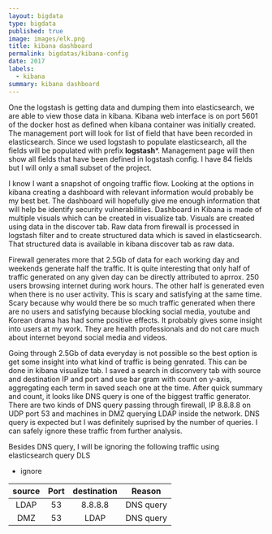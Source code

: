 ```yaml
---
layout: bigdata
type: bigdata
published: true
image: images/elk.png
title: kibana dashboard
permalink: bigdatas/kibana-config
date: 2017
labels:
  - kibana
summary: kibana dashboard
---
```


One the logstash is getting data and dumping them into elasticsearch, we are able to view those data in kibana. Kibana web interface is on port 5601 of the docker host as defined when kibana container was initially created. The management port will look for list of field that have been recorded in elasticsearch. Since we used logstash to populate elasticsearch, all the fields will be populated with prefix **logstash***. Management page will then show all fields that have been defined in logstash config. I have 84 fields but I will only a small subset of the project.

I know I want a snapshot of ongoing traffic flow. Looking at the options in kibana creating a dashboard with relevant information would probably be my best bet. The dashboard will hopefully give me enough information that will help be identify security vulnerabilities. Dashboard in Kibana is made of multiple visuals which can be created in visualize tab. Visuals are created using data in the discover tab. Raw data from firewall is processed in logstash filter and to create structured data which is saved in elasticsearch. That structured data is available in kibana discover tab as raw data.

Firewall generates more that 2.5Gb of data for each working day and weekends generate half the traffic. It is quite interesting that only half of traffic generated on any given day can be directly attributed to aprrox. 250 users browsing internet during work hours. The other half is generated even when there is no user activity. This is scary and satisfying at the same time. Scary because why would there be so much traffic generated when there are no users and satisfying because blocking social media, youtube and Korean drama has had some positive effects. It probably gives some insight into users at my work. They are health professionals and do not care much about internet beyond social media and videos.

Going through 2.5Gb of data everyday is not possible so the best option is get some insight into what kind of traffic is being genrated. This can be done in kibana visualize tab. I saved a search in disconvery tab with source and destination IP and port and use bar gram with count on y-axis, aggregating each term in saved seach one at the time. After quick summary and count, it looks like DNS query is one of the biggest traffic generator. There are two kinds of DNS query passing through firewall, IP 8.8.8.8 on UDP port 53 and machines in DMZ querying LDAP inside the network. DNS query is expected but I was definitely suprised by the number of queries. I can safely ignore these traffic from further analysis.

Besides DNS query, I will be ignoring the following traffic using elasticsearch query DLS

* ignore

| source | Port   | destination | Reason    |
| :----: | :----: | :---------: | :-------: |
| LDAP	 | 53     | 8.8.8.8     | DNS query |
| DMZ 	 | 53     | LDAP	| DNS query |






